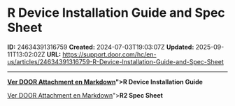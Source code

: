 # R Device Installation Guide and Spec Sheet

**ID:** 24634391316759
**Created:** 2024-07-03T19:03:07Z
**Updated:** 2025-09-11T13:02:02Z
**URL:** https://support.door.com/hc/en-us/articles/24634391316759-R-Device-Installation-Guide-and-Spec-Sheet

---

<p><strong><span class="wysiwyg-underline"><a href="https://support.door.com/hc/article_attachments/24634390271895

> 📄 **Contenido extraído:** [Ver DOOR Attachment en Markdown](./24634390271895_DOOR_Attachment_extracted.md)">R Device Installation Guide</a></span></strong></p>
<p><span class="wysiwyg-underline"><a href="https://support.door.com/hc/article_attachments/34864116349207

> 📄 **Contenido extraído:** [Ver DOOR Attachment en Markdown](./34864116349207_DOOR_Attachment_extracted.md)"><strong>R2 Spec Sheet</strong></a></span></p>
